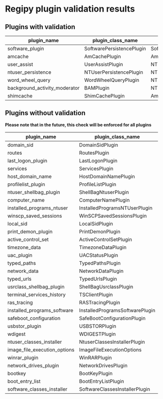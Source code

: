 
# Regipy plugin validation results

## Plugins with validation

| plugin_name                   | plugin_class_name         | test_case_name                    | success   |
|-------------------------------|---------------------------|-----------------------------------|-----------|
| software_plugin               | SoftwarePersistencePlugin | SoftwarePersistenceValidationCase | True      |
| amcache                       | AmCachePlugin             | AmCachePluginValidationCase       | True      |
| user_assist                   | UserAssistPlugin          | NTUserUserAssistValidationCase    | True      |
| ntuser_persistence            | NTUserPersistencePlugin   | NTUserPersistenceValidationCase   | True      |
| word_wheel_query              | WordWheelQueryPlugin      | NTUserUserAssistValidationCase    | True      |
| background_activity_moderator | BAMPlugin                 | NTUserUserAssistValidationCase    | True      |
| shimcache                     | ShimCachePlugin           | AmCacheValidationCase             | True      |

## Plugins without validation
**Please note that in the future, this check will be enforced for all plugins**

| plugin_name                  | plugin_class_name               | test_case_name   | success   |
|------------------------------|---------------------------------|------------------|-----------|
| domain_sid                   | DomainSidPlugin                 |                  | False     |
| routes                       | RoutesPlugin                    |                  | False     |
| last_logon_plugin            | LastLogonPlugin                 |                  | False     |
| services                     | ServicesPlugin                  |                  | False     |
| host_domain_name             | HostDomainNamePlugin            |                  | False     |
| profilelist_plugin           | ProfileListPlugin               |                  | False     |
| ntuser_shellbag_plugin       | ShellBagNtuserPlugin            |                  | False     |
| computer_name                | ComputerNamePlugin              |                  | False     |
| installed_programs_ntuser    | InstalledProgramsNTUserPlugin   |                  | False     |
| winscp_saved_sessions        | WinSCPSavedSessionsPlugin       |                  | False     |
| local_sid                    | LocalSidPlugin                  |                  | False     |
| print_demon_plugin           | PrintDemonPlugin                |                  | False     |
| active_control_set           | ActiveControlSetPlugin          |                  | False     |
| timezone_data                | TimezoneDataPlugin              |                  | False     |
| uac_plugin                   | UACStatusPlugin                 |                  | False     |
| typed_paths                  | TypedPathsPlugin                |                  | False     |
| network_data                 | NetworkDataPlugin               |                  | False     |
| typed_urls                   | TypedUrlsPlugin                 |                  | False     |
| usrclass_shellbag_plugin     | ShellBagUsrclassPlugin          |                  | False     |
| terminal_services_history    | TSClientPlugin                  |                  | False     |
| ras_tracing                  | RASTracingPlugin                |                  | False     |
| installed_programs_software  | InstalledProgramsSoftwarePlugin |                  | False     |
| safeboot_configuration       | SafeBootConfigurationPlugin     |                  | False     |
| usbstor_plugin               | USBSTORPlugin                   |                  | False     |
| wdigest                      | WDIGESTPlugin                   |                  | False     |
| ntuser_classes_installer     | NtuserClassesInstallerPlugin    |                  | False     |
| image_file_execution_options | ImageFileExecutionOptions       |                  | False     |
| winrar_plugin                | WinRARPlugin                    |                  | False     |
| network_drives_plugin        | NetworkDrivesPlugin             |                  | False     |
| bootkey                      | BootKeyPlugin                   |                  | False     |
| boot_entry_list              | BootEntryListPlugin             |                  | False     |
| software_classes_installer   | SoftwareClassesInstallerPlugin  |                  | False     |
    